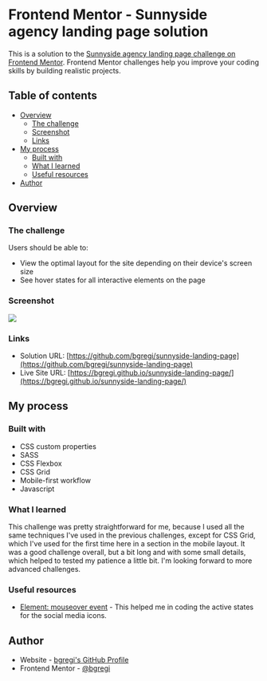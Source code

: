 # Frontend Mentor - Sunnyside agency landing page solution

This is a solution to the [Sunnyside agency landing page challenge on Frontend Mentor](https://www.frontendmentor.io/challenges/sunnyside-agency-landing-page-7yVs3B6ef). Frontend Mentor challenges help you improve your coding skills by building realistic projects.

## Table of contents

- [Overview](#overview)
  - [The challenge](#the-challenge)
  - [Screenshot](#screenshot)
  - [Links](#links)
- [My process](#my-process)
  - [Built with](#built-with)
  - [What I learned](#what-i-learned)
  - [Useful resources](#useful-resources)
- [Author](#author)

## Overview

### The challenge

Users should be able to:

- View the optimal layout for the site depending on their device's screen size
- See hover states for all interactive elements on the page

### Screenshot

![](./screenshot.png)

### Links

- Solution URL: [https://github.com/bgregi/sunnyside-landing-page](https://github.com/bgregi/sunnyside-landing-page)
- Live Site URL: [https://bgregi.github.io/sunnyside-landing-page/](https://bgregi.github.io/sunnyside-landing-page/)

## My process

### Built with

- CSS custom properties
- SASS
- CSS Flexbox
- CSS Grid
- Mobile-first workflow
- Javascript

### What I learned

This challenge was pretty straightforward for me, because I used all the same techniques I've used in the previous challenges, except for CSS Grid, which I've used for the first time here in a section in the mobile layout. It was a good challenge overall, but a bit long and with some small details, which helped to tested my patience a little bit. I'm looking forward to more advanced challenges.


### Useful resources

- [Element: mouseover event](https://developer.mozilla.org/en-US/docs/Web/API/Element/mouseover_event) - This helped me in coding the active states for the social media icons.

## Author

- Website - [bgregi's GitHub Profile](https://github.com/bgregi)
- Frontend Mentor - [@bgregi](https://www.frontendmentor.io/profile/bgregi)